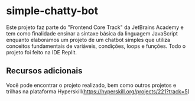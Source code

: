 # simple-chatty-bot

Este projeto faz parte do "Frontend Core Track" da JetBrains Academy e tem como finalidade ensinar a sintaxe básica da linguagem JavaScript enquanto elaboramos um projeto de um chatbot simples que
utiliza conceitos fundamentais de variáveis, condições, loops e funções. Todo o projeto foi feito na IDE Replit.

## Recursos adicionais

Você pode encontrar o projeto realizado, bem como outros projetos e trilhas na plataforma Hyperskill(https://hyperskill.org/projects/221?track=5)
